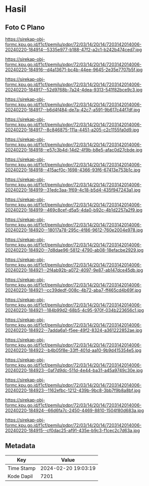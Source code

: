 # Hasil

## Foto C Plano

https://sirekap-obj-formc.kpu.go.id/f1cf/pemilu/pdpr/72/03/14/20/14/7203142014006-20240220-184914--5335e977-b188-47f2-a2c1-b242b474ced7.jpg

https://sirekap-obj-formc.kpu.go.id/f1cf/pemilu/pdpr/72/03/14/20/14/7203142014006-20240220-184916--d4a13671-bc4b-44ee-9645-2e35e7707b5f.jpg

https://sirekap-obj-formc.kpu.go.id/f1cf/pemilu/pdpr/72/03/14/20/14/7203142014006-20240220-184917--52d9768b-7a24-4dea-9313-541f82bce9c3.jpg

https://sirekap-obj-formc.kpu.go.id/f1cf/pemilu/pdpr/72/03/14/20/14/7203142014006-20240220-184917--b6d4f484-de7a-42c7-a591-9b617c44f7df.jpg

https://sirekap-obj-formc.kpu.go.id/f1cf/pemilu/pdpr/72/03/14/20/14/7203142014006-20240220-184917--8c846875-111a-4451-a205-c2c1155fa0d9.jpg

https://sirekap-obj-formc.kpu.go.id/f1cf/pemilu/pdpr/72/03/14/20/14/7203142014006-20240220-184918--e57c3b4d-14d2-4f9b-b8e5-afac0d27cbde.jpg

https://sirekap-obj-formc.kpu.go.id/f1cf/pemilu/pdpr/72/03/14/20/14/7203142014006-20240220-184918--415acf0c-1698-4366-93f6-67413e753b1c.jpg

https://sirekap-obj-formc.kpu.go.id/f1cf/pemilu/pdpr/72/03/14/20/14/7203142014006-20240220-184919--31edc3aa-1f69-4c18-b5d4-435f947243a1.jpg

https://sirekap-obj-formc.kpu.go.id/f1cf/pemilu/pdpr/72/03/14/20/14/7203142014006-20240220-184919--469c8cef-d5a5-4da0-b92c-4b1d2257a2f9.jpg

https://sirekap-obj-formc.kpu.go.id/f1cf/pemilu/pdpr/72/03/14/20/14/7203142014006-20240220-184920--18017a78-295c-4f86-9612-760e2004e978.jpg

https://sirekap-obj-formc.kpu.go.id/f1cf/pemilu/pdpr/72/03/14/20/14/7203142014006-20240220-184920--7d8dae96-5812-4790-ab08-18efacbe2929.jpg

https://sirekap-obj-formc.kpu.go.id/f1cf/pemilu/pdpr/72/03/14/20/14/7203142014006-20240220-184921--2f4ab92b-a072-4097-9e87-ab147dce45db.jpg

https://sirekap-obj-formc.kpu.go.id/f1cf/pemilu/pdpr/72/03/14/20/14/7203142014006-20240220-184921--cc39dedf-008c-4b72-aba7-ff465cd4b69f.jpg

https://sirekap-obj-formc.kpu.go.id/f1cf/pemilu/pdpr/72/03/14/20/14/7203142014006-20240220-184921--184b99d2-68b5-4c95-970f-034b223656c1.jpg

https://sirekap-obj-formc.kpu.go.id/f1cf/pemilu/pdpr/72/03/14/20/14/7203142014006-20240220-184922--7adda6a1-f5ee-49f2-8324-a361222852ae.jpg

https://sirekap-obj-formc.kpu.go.id/f1cf/pemilu/pdpr/72/03/14/20/14/7203142014006-20240220-184922--b4b05f8e-33ff-401d-aa10-9b9d415354e5.jpg

https://sirekap-obj-formc.kpu.go.id/f1cf/pemilu/pdpr/72/03/14/20/14/7203142014006-20240220-184923--0af7d9dc-511d-4e44-ba31-a45a9749c30e.jpg

https://sirekap-obj-formc.kpu.go.id/f1cf/pemilu/pdpr/72/03/14/20/14/7203142014006-20240220-184923--1162efbc-1212-439b-9bc8-3bb7f9b8a8bf.jpg

https://sirekap-obj-formc.kpu.go.id/f1cf/pemilu/pdpr/72/03/14/20/14/7203142014006-20240220-184924--66d6fa7c-2450-4469-8810-1504f80d683a.jpg

https://sirekap-obj-formc.kpu.go.id/f1cf/pemilu/pdpr/72/03/14/20/14/7203142014006-20240220-184915--cf0dac25-af91-435e-b9c3-f1cec2c7d63a.jpg


## Metadata

| Key        | Value               |
| ---------- | ------------------- |
| Time Stamp | 2024-02-20 19:03:19 |
| Kode Dapil | 7201                |



